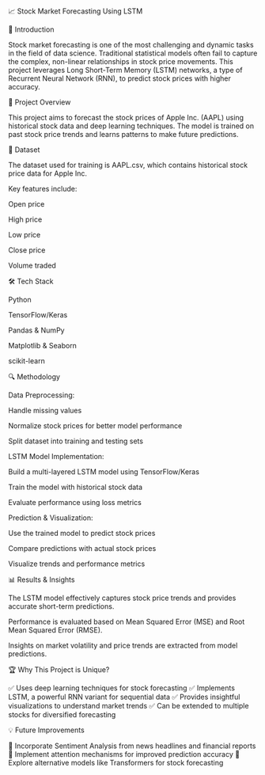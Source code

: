 📈 Stock Market Forecasting Using LSTM

🌟 Introduction

Stock market forecasting is one of the most challenging and dynamic tasks in the field of data science. Traditional statistical models often fail to capture the complex, non-linear relationships in stock price movements. This project leverages Long Short-Term Memory (LSTM) networks, a type of Recurrent Neural Network (RNN), to predict stock prices with higher accuracy.

🚀 Project Overview

This project aims to forecast the stock prices of Apple Inc. (AAPL) using historical stock data and deep learning techniques. The model is trained on past stock price trends and learns patterns to make future predictions.

📂 Dataset

The dataset used for training is AAPL.csv, which contains historical stock price data for Apple Inc.

Key features include:

Open price

High price

Low price

Close price

Volume traded

🛠️ Tech Stack

Python

TensorFlow/Keras

Pandas & NumPy

Matplotlib & Seaborn

scikit-learn

🔍 Methodology

Data Preprocessing:

Handle missing values

Normalize stock prices for better model performance

Split dataset into training and testing sets

LSTM Model Implementation:

Build a multi-layered LSTM model using TensorFlow/Keras

Train the model with historical stock data

Evaluate performance using loss metrics

Prediction & Visualization:

Use the trained model to predict stock prices

Compare predictions with actual stock prices

Visualize trends and performance metrics

📊 Results & Insights

The LSTM model effectively captures stock price trends and provides accurate short-term predictions.

Performance is evaluated based on Mean Squared Error (MSE) and Root Mean Squared Error (RMSE).

Insights on market volatility and price trends are extracted from model predictions.

🏆 Why This Project is Unique?

✅ Uses deep learning techniques for stock forecasting
✅ Implements LSTM, a powerful RNN variant for sequential data
✅ Provides insightful visualizations to understand market trends
✅ Can be extended to multiple stocks for diversified forecasting

💡 Future Improvements

🔹 Incorporate Sentiment Analysis from news headlines and financial reports
🔹 Implement attention mechanisms for improved prediction accuracy
🔹 Explore alternative models like Transformers for stock forecasting
